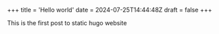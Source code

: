 +++
title = 'Hello world'
date = 2024-07-25T14:44:48Z
draft = false
+++

This is the first post to static hugo website